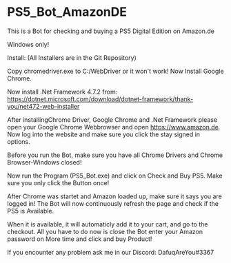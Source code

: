# PS5_Bot_AmazonDE
This is a Bot for checking and buying a PS5 Digital Edition on Amazon.de

Windows only!

Install:
(All Installers are in the Git Repository)

Copy chromedriver.exe to C:/WebDriver or it won't work!
Now Install Google Chrome.

Now install .Net Framework 4.7.2 from: https://dotnet.microsoft.com/download/dotnet-framework/thank-you/net472-web-installer

After installingChrome Driver, Google Chrome and .Net Framework please open your Google Chrome Webbrowser and open https://www.amazon.de. 
Now log into the website and make sure you click the stay signed in options.

Before you run the Bot, make sure you have all Chrome Drivers and Chrome Browser-Windows closed!

Now run the Program (PS5_Bot.exe) and click on Check and Buy PS5.
Make sure you only click the Button once!

After Chrome was startet and Amazon loaded up, make sure it says you are logged in!
The Bot will now continuously refresh the page and check if the PS5 is Available.

When it is available, it will automaticly add it to your cart, and go to the checkout. 
All you have to do now is close the Bot enter your Amazon password on More time and click and buy Product!

If you encounter any problem ask me in our Discord: DafuqAreYou#3367 